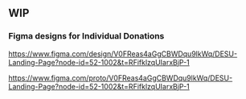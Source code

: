 ## WIP

### Figma designs for Individual Donations 

https://www.figma.com/design/V0FReas4aGgCBWDqu9lkWq/DESU-Landing-Page?node-id=52-1002&t=RFifklzqUIarxBjP-1

https://www.figma.com/proto/V0FReas4aGgCBWDqu9lkWq/DESU-Landing-Page?node-id=52-1002&t=RFifklzqUIarxBjP-1
